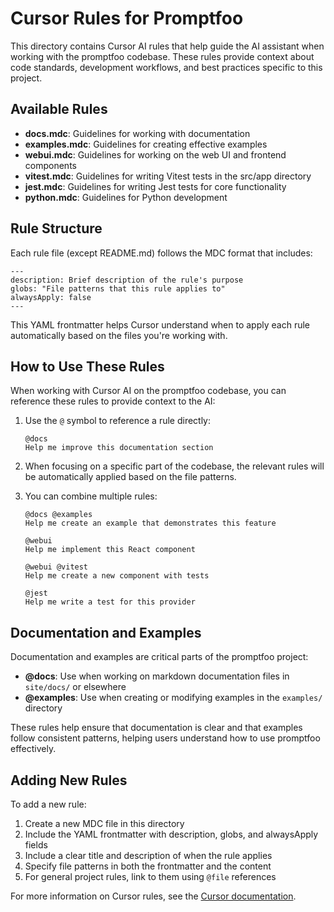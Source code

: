 # Cursor Rules for Promptfoo

This directory contains Cursor AI rules that help guide the AI assistant when working with the promptfoo codebase. These rules provide context about code standards, development workflows, and best practices specific to this project.

## Available Rules

- **docs.mdc**: Guidelines for working with documentation
- **examples.mdc**: Guidelines for creating effective examples
- **webui.mdc**: Guidelines for working on the web UI and frontend components
- **vitest.mdc**: Guidelines for writing Vitest tests in the src/app directory
- **jest.mdc**: Guidelines for writing Jest tests for core functionality
- **python.mdc**: Guidelines for Python development

## Rule Structure

Each rule file (except README.md) follows the MDC format that includes:

```
---
description: Brief description of the rule's purpose
globs: "File patterns that this rule applies to"
alwaysApply: false
---
```

This YAML frontmatter helps Cursor understand when to apply each rule automatically based on the files you're working with.

## How to Use These Rules

When working with Cursor AI on the promptfoo codebase, you can reference these rules to provide context to the AI:

1. Use the `@` symbol to reference a rule directly:

   ```
   @docs
   Help me improve this documentation section
   ```

2. When focusing on a specific part of the codebase, the relevant rules will be automatically applied based on the file patterns.

3. You can combine multiple rules:

   ```
   @docs @examples
   Help me create an example that demonstrates this feature
   ```

   ```
   @webui
   Help me implement this React component
   ```

   ```
   @webui @vitest
   Help me create a new component with tests
   ```

   ```
   @jest
   Help me write a test for this provider
   ```

## Documentation and Examples

Documentation and examples are critical parts of the promptfoo project:

- **@docs**: Use when working on markdown documentation files in `site/docs/` or elsewhere
- **@examples**: Use when creating or modifying examples in the `examples/` directory

These rules help ensure that documentation is clear and that examples follow consistent patterns, helping users understand how to use promptfoo effectively.

## Adding New Rules

To add a new rule:

1. Create a new MDC file in this directory
2. Include the YAML frontmatter with description, globs, and alwaysApply fields
3. Include a clear title and description of when the rule applies
4. Specify file patterns in both the frontmatter and the content
5. For general project rules, link to them using `@file` references

For more information on Cursor rules, see the [Cursor documentation](https://cursor.sh/docs/context/rules-for-ai).
